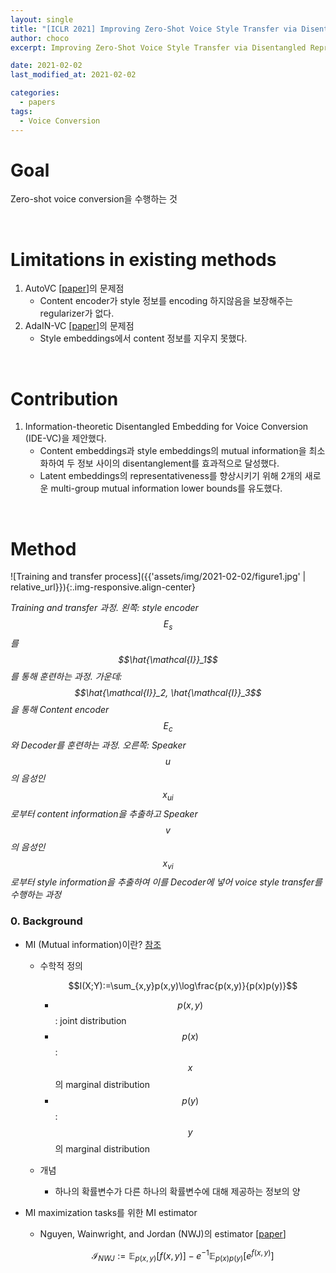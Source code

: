 ```yaml
---
layout: single
title: "[ICLR 2021] Improving Zero-Shot Voice Style Transfer via Disentangled Representation Learning 요약"
author: choco
excerpt: Improving Zero-Shot Voice Style Transfer via Disentangled Representation Learning 논문을 요약해보았습니다.

date: 2021-02-02
last_modified_at: 2021-02-02

categories:
  - papers
tags:
  - Voice Conversion
---
```








# Goal

Zero-shot voice conversion을 수행하는 것<br>

<br>

# Limitations in existing methods

1. AutoVC [[paper](https://arxiv.org/abs/1905.05879)]의 문제점
   * Content encoder가 style 정보를 encoding 하지않음을 보장해주는 regularizer가 없다.
2. AdaIN-VC [[paper](https://arxiv.org/abs/1904.05742)]의 문제점
   * Style embeddings에서 content 정보를 지우지 못했다.

<br>

# Contribution

1. Information-theoretic Disentangled Embedding for Voice Conversion (IDE-VC)을 제안했다.
   * Content embeddings과 style embeddings의 mutual information을 최소화하여 두 정보 사이의 disentanglement를 효과적으로 달성했다.
   * Latent embeddings의 representativeness를 향상시키기 위해 2개의 새로운 multi-group mutual information lower bounds를 유도했다.

<br>

# Method

![Training and transfer process]({{'assets/img/2021-02-02/figure1.jpg' | relative_url}}){:.img-responsive.align-center}

*Training and transfer 과정. 왼쪽: style encoder $$E_s$$를 $$\hat{\mathcal{I}}_1$$를 통해 훈련하는 과정. 가운데: $$\hat{\mathcal{I}}_2, \hat{\mathcal{I}}_3$$을 통해 Content encoder $$E_c$$와 Decoder를 훈련하는 과정. 오른쪽: Speaker $$u$$의 음성인 $$x_{ui}$$로부터 content information을 추출하고 Speaker $$v$$의 음성인 $$x_{vi}$$로부터 style information을 추출하여 이를 Decoder에 넣어 voice style transfer를 수행하는 과정*



### 0. Background

* MI (Mutual information)이란? [참조](https://blueskyvision.tistory.com/m/774?category=786439)

  * 수학적 정의

    $$I(X;Y):=\sum_{x,y}p(x,y)\log\frac{p(x,y)}{p(x)p(y)}$$
    * $$p(x,y)$$ : joint distribution
    * $$p(x)$$ : $$x$$의 marginal distribution
    * $$p(y)$$ : $$y$$의 marginal distribution

  * 개념

    * 하나의 확률변수가 다른 하나의 확률변수에 대해 제공하는 정보의 양

* MI maximization tasks를 위한 MI estimator

  * Nguyen, Wainwright, and Jordan (NWJ)의 estimator [[paper](https://arxiv.org/abs/0809.0853)]

    $$\mathcal{I}_{NWJ}:=\mathbb{E}_{p(x,y)}[f(x,y)]-e^{-1}\mathbb{E}_{p(x)p(y)}[e^{f(x,y)}]$$